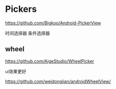# Pickers

https://github.com/Bigkoo/Android-PickerView

时间选择器 条件选择器

## wheel

https://github.com/AigeStudio/WheelPicker

ui效果更好

https://github.com/weidongjian/androidWheelView/